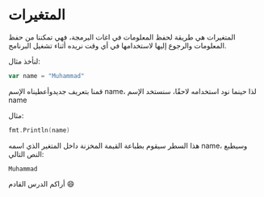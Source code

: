 # المتغيرات

المتغيرات هي طريقة لحفظ المعلومات في اغات البرمجة، فهي تمكننا من حفظ المعلومات والرجوع إليها لاستخدامها في أي وقت نريده أثناء تشغيل البرنامج.

لنأخذ مثال:



```go
var name = "Muhammad"
```

قمنا بتعريف جديدوأعطيناه الإسم name، لذا حينما نود استخدامه لاحقًا، سنستخد الإسم name



مثال:

```go
fmt.Println(name)
```

هذا السطر سيقوم بطباعة القيمة المخزنة داخل المتغير الذي اسمه name، وسيطبع النص التالي:

```
Muhammad
```

أراكم الدرس القادم :smile:
